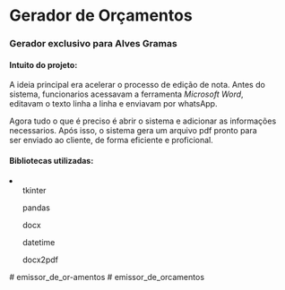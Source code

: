 <h1>Gerador de Orçamentos</h1>
<h3>Gerador exclusivo para Alves Gramas</h3>

<h4>Intuito do projeto:</h4>
<p>A ideia principal era acelerar o processo de edição de nota. Antes do sistema, funcionarios acessavam a ferramenta <i>Microsoft Word</i>,<br>
editavam o texto linha a linha e enviavam por whatsApp.</p>
<p>Agora tudo o que é preciso é abrir o sistema e adicionar as informações necessarios. Após isso, o sistema gera um arquivo pdf pronto para<br>
 ser enviado ao cliente, de forma eficiente e proficional.</p>

<h4>Bibliotecas utilizadas:</h4>
<li>
    <ul>tkinter</ul>
    <ul>pandas</ul>
    <ul>docx</ul>
    <ul>datetime</ul>
    <ul>docx2pdf</ul>
</li>#   e m i s s o r _ d e _ o r - a m e n t o s  
 #   e m i s s o r _ d e _ o r c a m e n t o s  
 